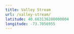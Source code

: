 ```yaml
---
title: Valley Stream
url: /valley-stream/
latitude: 40.663136200000004
longitude: -73.7056955
---
```

